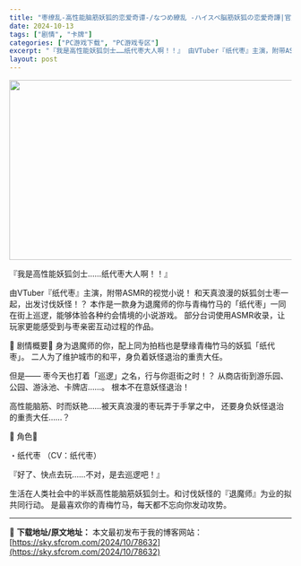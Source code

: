 ```yaml
---
title: "枣缭乱-高性能脑筋妖狐的恋爱奇谭-/なつめ繚乱 -ハイスペ脳筋妖狐の恋愛奇譚|官方中文|Build.15530457-苍月狐刃-樱火封魔|解压即撸|"
date: 2024-10-13
tags: ["剧情", "卡牌"]
categories: ["PC游戏下载", "PC游戏专区"]
excerpt: "『我是高性能妖狐剑士……纸代枣大人啊！！』 由VTuber『纸代枣』主演，附带ASMR的视觉小说！ 和天真浪漫的妖狐剑士枣一起，出发讨伐妖怪！？ 本作是一款身为退魔师的你与青梅竹马的「纸代枣」一同在街上巡逻，能够体验各种约会情境的小说游戏。 部分台词使用ASMR收录，让玩家更能感受到与枣亲密互动过程&hellip;"
layout: post
---
```


<img class="aligncenter size-full wp-image-78616" src="https://sky.sfcrom.com/wp-content/uploads/2024/10/2024101303515477.webp" alt="" width="570" height="321" />

『我是高性能妖狐剑士……纸代枣大人啊！！』

由VTuber『纸代枣』主演，附带ASMR的视觉小说！
和天真浪漫的妖狐剑士枣一起，出发讨伐妖怪！？
本作是一款身为退魔师的你与青梅竹马的「纸代枣」一同在街上巡逻，能够体验各种约会情境的小说游戏。
部分台词使用ASMR收录，让玩家更能感受到与枣亲密互动过程的作品。

🌸 剧情概要🌸
身为退魔师的你，配上同为拍档也是孽缘青梅竹马的妖狐「纸代枣」。
二人为了维护城市的和平，身负着妖怪退治的重责大任。

但是――
枣今天也打着「巡逻」之名，行与你逛街之时！？
从商店街到游乐园、公园、游泳池、卡牌店……。
根本不在意妖怪退治！

高性能脑筋、时而妖艳……被天真浪漫的枣玩弄于手掌之中，
还要身负妖怪退治的重责大任……？

🌸 角色🌸

・纸代枣
（CV：纸代枣）

『好了、快点去玩……不对，是去巡逻吧！』

生活在人类社会中的半妖高性能脑筋妖狐剑士。和讨伐妖怪的『退魔师』为业的拟共同行动。
是最喜欢你的青梅竹马，每天都不忘向你发动攻势。

---
📖 **下载地址/原文地址：** 本文最初发布于我的博客网站：[https://sky.sfcrom.com/2024/10/78632](https://sky.sfcrom.com/2024/10/78632)
